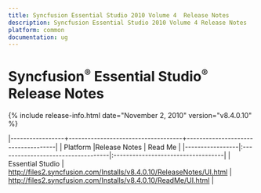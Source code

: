 ```yaml
---
title: Syncfusion Essential Studio 2010 Volume 4  Release Notes  
description: Syncfusion Essential Studio 2010 Volume 4 Release Notes  
platform: common
documentation: ug
---
```


# Syncfusion<sup style="font-size:70%">&reg;</sup>   Essential Studio<sup style="font-size:70%">&reg;</sup> Release Notes  

{% include release-info.html date="November 2, 2010"  version="v8.4.0.10" %} 


|-----------------+------------------------------------+------------------------------------|
|   Platform      |Release Notes                       | Read Me                            |
|-----------------|:-----------------------------------|:-----------------------------------|
| Essential Studio  | <http://files2.syncfusion.com/Installs/v8.4.0.10/ReleaseNotes/UI.html> | <http://files2.syncfusion.com/Installs/v8.4.0.10/ReadMe/UI.html> |
